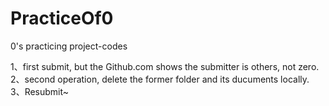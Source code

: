 # PracticeOf0
0's practicing project-codes

1、first submit, but the Github.com shows the submitter is others, not zero.
2、second operation, delete the former folder and its ducuments locally.
3、Resubmit~